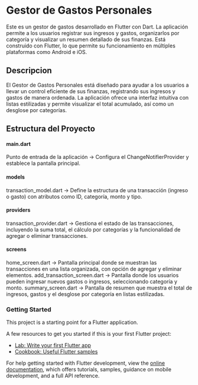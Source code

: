 # Gestor de Gastos Personales
Este es un gestor de gastos desarrollado en Flutter con Dart. La aplicación permite a los usuarios registrar sus ingresos y gastos, organizarlos por categoría y visualizar un resumen detallado de sus finanzas. Está construido con Flutter, lo que permite su funcionamiento en múltiples plataformas como Android e iOS.

## Descripcion
El Gestor de Gastos Personales está diseñado para ayudar a los usuarios a llevar un control eficiente de sus finanzas, registrando sus ingresos y gastos de manera ordenada. La aplicación ofrece una interfaz intuitiva con listas estilizadas y permite visualizar el total acumulado, así como un desglose por categorías.

## Estructura del Proyecto

#### main.dart
Punto de entrada de la aplicación → Configura el ChangeNotifierProvider y establece la pantalla principal.
#### models
transaction_model.dart → Define la estructura de una transacción (ingreso o gasto) con atributos como ID, categoría, monto y tipo.
#### providers
transaction_provider.dart → Gestiona el estado de las transacciones, incluyendo la suma total, el cálculo por categorías y la funcionalidad de agregar o eliminar transacciones.
#### screens
home_screen.dart → Pantalla principal donde se muestran las transacciones en una lista organizada, con opción de agregar y eliminar elementos.
add_transaction_screen.dart → Pantalla donde los usuarios pueden ingresar nuevos gastos o ingresos, seleccionando categoría y monto.
summary_screen.dart → Pantalla de resumen que muestra el total de ingresos, gastos y el desglose por categoría en listas estilizadas.

### Getting Started
This project is a starting point for a Flutter application.

A few resources to get you started if this is your first Flutter project:

- [Lab: Write your first Flutter app](https://docs.flutter.dev/get-started/codelab)
- [Cookbook: Useful Flutter samples](https://docs.flutter.dev/cookbook)

For help getting started with Flutter development, view the
[online documentation](https://docs.flutter.dev/), which offers tutorials,
samples, guidance on mobile development, and a full API reference.
